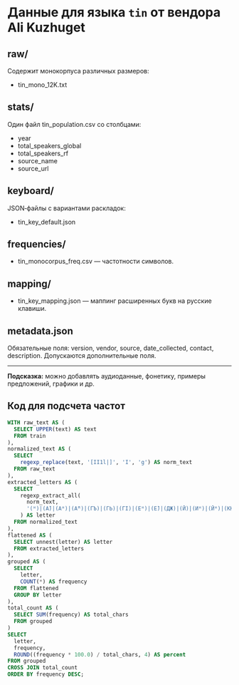 # Данные для языка `tin` от вендора Ali Kuzhuget

## raw/
Содержит монокорпуса различных размеров:
- tin_mono_12K.txt


## stats/
Один файл tin_population.csv со столбцами:
- year
- total_speakers_global
- total_speakers_rf
- source_name
- source_url

## keyboard/
JSON‑файлы с вариантами раскладок:
- tin_key_default.json

## frequencies/
- tin_monocorpus_freq.csv — частотности символов.

## mapping/
- tin_key_mapping.json — маппинг расширенных букв на русские клавиши.

## metadata.json
Обязательные поля: version, vendor, source, date_collected, contact, description.
Допускаются дополнительные поля.

---  
**Подсказка:** можно добавлять аудиоданные, фонетику, примеры предложений, графики и др.

## Код для подсчета частот

```sql
WITH raw_text AS (
  SELECT UPPER(text) AS text
  FROM train
),
normalized_text AS (
  SELECT
    regexp_replace(text, '[II1l|]', 'Ӏ', 'g') AS norm_text
  FROM raw_text
),
extracted_letters AS (
  SELECT
    regexp_extract_all(
      norm_text,
      '(ᵸ)|(А̄)|(Аᴴ)|(А̄ᴴ)|(ГЪ)|(ГЬ)|(ГӀ)|(Еᴴ)|(Е̄)|(ДЖ)|(Ӣ)|(Иᴴ)|(Ӣᴴ)|(КК)|(КӀ)|(ЛЪ)|(ЛЛЪ)|(ЛӀ)|(О̄)|(Оᴴ)|(C̄)|(ТӀ)|(Ӯ)|(Уᴴ)|(Ӯᴴ)|(ХХ)|(ХЪ)|(ХЬ)|(ХӀ)|(ЦЦ)|(ЦӀ)|(ЧЧ)|([АБВГҒДЕЁЖЗИЙІКЛМНҢОӦПРСТУӰФХЦЧӋШЩЪЫЬЭЮЯ])'
    ) AS letter
  FROM normalized_text
),
flattened AS (
  SELECT unnest(letter) AS letter
  FROM extracted_letters
),
grouped AS (
  SELECT
    letter,
    COUNT(*) AS frequency
  FROM flattened
  GROUP BY letter
),
total_count AS (
  SELECT SUM(frequency) AS total_chars
  FROM grouped
)
SELECT
  letter,
  frequency,
  ROUND((frequency * 100.0) / total_chars, 4) AS percent
FROM grouped
CROSS JOIN total_count
ORDER BY frequency DESC;
```